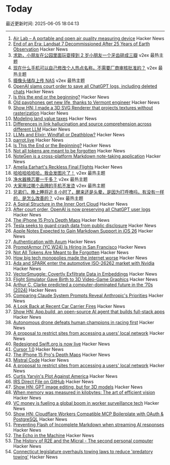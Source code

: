 # Today

最近更新时间: 2025-06-05 18:04:13

--- 
1. [Air Lab – A portable and open air quality measuring device](https://networkedartifacts.com/airlab/simulator) Hacker News
2. [End of an Era: Landsat 7 Decommissioned After 25 Years of Earth Observation](https://www.usgs.gov/news/national-news-release/end-era-landsat-7-decommissioned-after-25-years-earth-observation) Hacker News
3. [求助，小朋友在公园里面玩耍撞到 2 岁小朋友一个牙齿碎成三瓣](https://www.v2ex.com/t/1136566) v2ex 最热主题
4. [现在什么手机可以自己修改个人热点名称，不需要厂商审核批准的？](https://www.v2ex.com/t/1136532) v2ex 最热主题
5. [摄像头储存上传 NAS](https://www.v2ex.com/t/1136481) v2ex 最热主题
6. [OpenAI slams court order to save all ChatGPT logs, including deleted chats](https://arstechnica.com/tech-policy/2025/06/openai-says-court-forcing-it-to-save-all-chatgpt-logs-is-a-privacy-nightmare/) Hacker News
7. [Is this the end or the beginning?](https://lichess.org/@/MeTooSlow/blog/is-this-the-end-or-the-beginning/9aJj08zM) Hacker News
8. [Old payphones get new life, thanks to Vermont engineer](https://www.core77.com/posts/137183/Engineer-Fixes-and-Re-Installs-Old-Payphones-Provides-Free-Calls-to-the-Public) Hacker News
9. [Show HN: I made a 3D SVG Renderer that projects textures without rasterization](https://seve.blog/p/i-made-a-3d-svg-renderer-that-projects) Hacker News
10. [Modeling land value taxes](https://progressandpoverty.substack.com/p/want-to-model-a-land-value-tax-shift) Hacker News
11. [Differences in link hallucination and source comprehension across different LLM](https://mikecaulfield.substack.com/p/differences-in-link-hallucination) Hacker News
12. [LLMs and Elixir: Windfall or Deathblow?](https://www.zachdaniel.dev/p/llms-and-elixir-windfall-or-deathblow) Hacker News
13. [parrot.live](https://github.com/hugomd/parrot.live) Hacker News
14. [Is This the End or the Beginning?](https://lichess.org/@/MeTooSlow/blog/is-this-the-end-or-the-beginning/9aJj08zM) Hacker News
15. [Not all tokens are meant to be forgotten](https://arxiv.org/abs/2506.03142) Hacker News
16. [NoteGen is a cross-platform Markdown note-taking application](https://github.com/codexu/note-gen) Hacker News
17. [Amelia Earhart's Reckless Final Flights](https://www.newyorker.com/magazine/2025/06/09/amelia-earharts-reckless-final-flights) Hacker News
18. [哈哈哈哈哈哈，我会发图片了！](https://www.v2ex.com/t/1136498) v2ex 最热主题
19. [净水器换芯要一千多？](https://www.v2ex.com/t/1136476) v2ex 最热主题
20. [大家用过哪个品牌的手机不发烫](https://www.v2ex.com/t/1136445) v2ex 最热主题
21. [兄弟们，晚上睡将近 8 小时了，醒来还是头晕，是因为打呼噜吗，有没有一样的，是怎么改善的？](https://www.v2ex.com/t/1136430) v2ex 最热主题
22. [A Spiral Structure in the Inner Oort Cloud](https://iopscience.iop.org/article/10.3847/1538-4357/adbf9b) Hacker News
23. [After court order, OpenAI is now preserving all ChatGPT user logs](https://mastodon.laurenweinstein.org/@lauren/114627064774788581) Hacker News
24. [The iPhone 15 Pro’s Depth Maps](https://tech.marksblogg.com/apple-iphone-15-pro-depth-map-heic.html) Hacker News
25. [Tesla seeks to guard crash data from public disclosure](https://www.reuters.com/legal/government/musks-tesla-seeks-guard-crash-data-public-disclosure-2025-06-04/) Hacker News
26. [Apple Notes Expected to Gain Markdown Support in iOS 26](https://www.macrumors.com/2025/06/04/apple-notes-rumored-markdown-support-ios-26/) Hacker News
27. [Authentication with Axum](https://mattrighetti.com/2025/05/03/authentication-with-axum) Hacker News
28. [PromptArmor (YC W24) Is Hiring in San Francisco](https://www.ycombinator.com/companies/promptarmor/jobs/hZ3xFlj-founding-engineer-full-stack) Hacker News
29. [Not All Tokens Are Meant to Be Forgotten](https://arxiv.org/abs/2506.03142) Hacker News
30. [How big tech monopolies made the internet worse](https://www.cascadepbs.org/news/2025/06/how-big-tech-monopolies-made-internet-worse) Hacker News
31. [Ada and SPARK enter the automotive ISO-26262 market with Nvidia](https://www.adacore.com/press/ada-and-spark-enter-the-automotive-iso-26262-market-with-nvidia) Hacker News
32. [VectorSmuggle: Covertly Exfiltrate Data in Embeddings](https://github.com/jaschadub/VectorSmuggle) Hacker News
33. [Flight Simulator Gave Birth to 3D Video-Game Graphics](https://spectrum.ieee.org/microsoft-flight-simulator) Hacker News
34. [Arthur C. Clarke predicted a computer-dominated future in the ’70s (2024)](https://www.openculture.com/2024/12/arthur-c-clarke-predicts-the-rise-of-artificial-intelligence-questions-what-will-happen-to-humanity-1978.html) Hacker News
35. [Comparing Claude System Prompts Reveal Anthropic's Priorities](https://www.dbreunig.com/2025/06/03/comparing-system-prompts-across-claude-versions.html) Hacker News
36. [A Look Back at Recent Car Carrier Fires](https://gcaptain.com/a-brief-look-back-at-recent-car-carrier-fires/) Hacker News
37. [Show HN: App.build, an open-source AI agent that builds full-stack apps](https://www.app.build/) Hacker News
38. [Autonomous drone defeats human champions in racing first](https://www.tudelft.nl/en/2025/lr/autonomous-drone-from-tu-delft-defeats-human-champions-in-historic-racing-first) Hacker News
39. [A proposal to restrict sites from accessing a users’ local network](https://github.com/explainers-by-googlers/local-network-access) Hacker News
40. [Redesigned Swift.org is now live](https://swift.org/) Hacker News
41. [Cursor 1.0](https://www.cursor.com/en/changelog/1-0) Hacker News
42. [The iPhone 15 Pro's Depth Maps](https://tech.marksblogg.com/apple-iphone-15-pro-depth-map-heic.html) Hacker News
43. [Mistral Code](https://mistral.ai/products/mistral-code) Hacker News
44. [A proposal to restrict sites from accessing a users' local network](https://github.com/explainers-by-googlers/local-network-access) Hacker News
45. [Curtis Yarvin's Plot Against America](https://www.newyorker.com/magazine/2025/06/09/curtis-yarvin-profile) Hacker News
46. [IRS Direct File on GitHub](https://chrisgiven.com/2025/05/direct-file-on-github/) Hacker News
47. [Show HN: GPT image editing, but for 3D models](https://www.adamcad.com/) Hacker News
48. [When memory was measured in kilobytes: The art of efficient vision](https://www.softwareheritage.org/2025/06/04/history_computer_vision/) Hacker News
49. [VC money is fueling a global boom in worker surveillance tech](https://restofworld.org/2025/employee-surveillance-software-vc-funding/) Hacker News
50. [Show HN: Cloudflare Workers Compatible MCP Boilerplate with OAuth & PostgreSQL](https://github.com/f/mcp-cloudflare-boilerplate) Hacker News
51. [Preventing Flash of Incomplete Markdown when streaming AI responses](https://engineering.streak.com/p/preventing-unstyled-markdown-streaming-ai) Hacker News
52. [The Echo in the Machine](https://radiolab.org/podcast/the-echo-in-the-machine) Hacker News
53. [The History of R2E and the Micral - The second personal computer](https://www.abortretry.fail/p/the-history-of-r2e-and-the-micral) Hacker News
54. [Connecticut legislature overhauls towing laws to reduce 'predatory towing'](https://www.propublica.org/article/connecticut-passes-towing-law-reform) Hacker News
